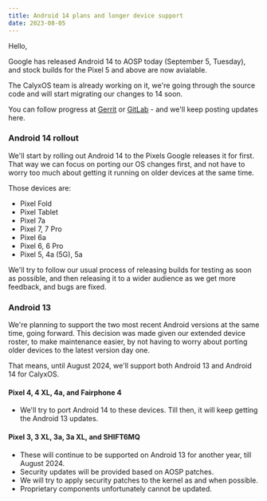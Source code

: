 ```yaml
---
title: Android 14 plans and longer device support
date: 2023-08-05
---
```


Hello,

Google has released Android 14 to AOSP today (September 5, Tuesday), and stock builds for the Pixel 5 and above are now avialable.

The CalyxOS team is already working on it, we're going through the source code and will start migrating our changes to 14 soon.

You can follow progress at [Gerrit](https://review.calyxos.org/q/branch:android14) or [GitLab](https://gitlab.com/groups/CalyxOS/-/epics/37) - and we'll keep posting updates here.

### Android 14 rollout

We'll start by rolling out Android 14 to the Pixels Google releases it for first. That way we can focus on porting our OS changes first, and not have to worry too much about getting it running on older devices at the same time.

Those devices are:
* Pixel Fold
* Pixel Tablet
* Pixel 7a
* Pixel 7, 7 Pro
* Pixel 6a
* Pixel 6, 6 Pro
* Pixel 5, 4a (5G), 5a

We'll try to follow our usual process of releasing builds for testing as soon as possible, and then releasing it to a wider audience as we get more feedback, and bugs are fixed.

### Android 13

We're planning to support the two most recent Android versions at the same time, going forward. This decision was made given our extended device roster, to make maintenance easier, by not having to worry about porting older devices to the latest version day one.

That means, until August 2024, we'll support both Android 13 and Android 14 for CalyxOS.

#### Pixel 4, 4 XL, 4a, and Fairphone 4

* We'll try to port Android 14 to these devices. Till then, it will keep getting the Android 13 updates.

#### Pixel 3, 3 XL, 3a, 3a XL, and SHIFT6MQ

* These will continue to be supported on Android 13 for another year, till August 2024.
* Security updates will be provided based on AOSP patches.
* We will try to apply security patches to the kernel as and when possible.
* Proprietary components unfortunately cannot be updated.

